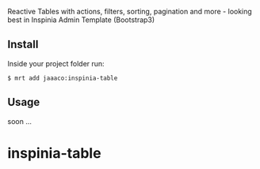 Reactive Tables with actions, filters, sorting, pagination and more - looking best in Inspinia Admin Template (Bootstrap3)

Install
-------

Inside your project folder run:

```
$ mrt add jaaaco:inspinia-table
```

Usage
-----

soon ...
# inspinia-table
